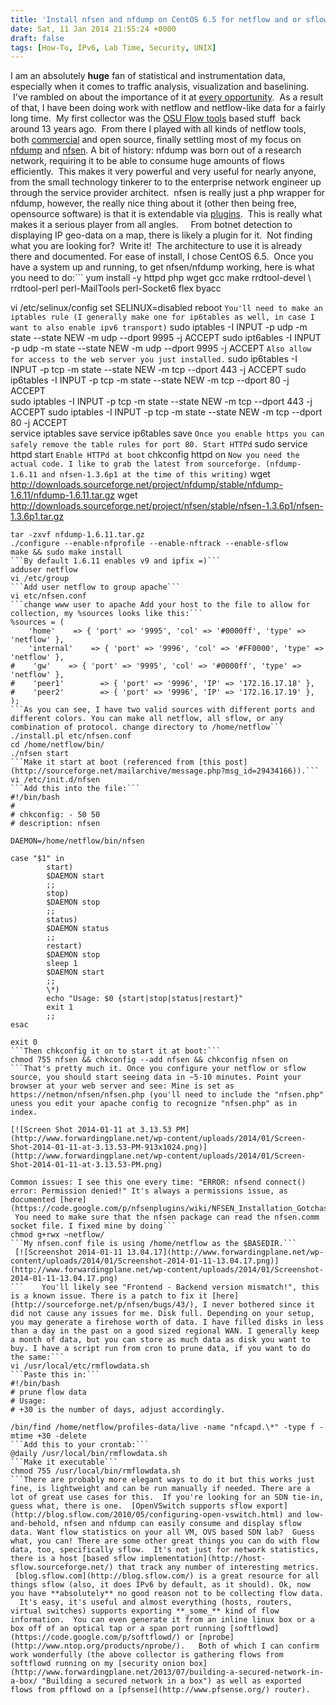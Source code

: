 ```yaml
---
title: 'Install nfsen and nfdump on CentOS 6.5 for netflow and or sflow collection'
date: Sat, 11 Jan 2014 21:55:24 +0000
draft: false
tags: [How-To, IPv6, Lab Time, Security, UNIX]
---
```


I am an absolutely **huge** fan of statistical and instrumentation data, especially when it comes to traffic analysis, visualization and baselining.  I've rambled on about the importance of it at [every opportunity](http://searchnetworking.techtarget.com/news/2240212051/The-Der-Spiegel-NSA-revelations-What-network-engineers-need-to-know).  As a result of that, I have been doing work with netflow and netflow-like data for a fairly long time.  My first collector was the [OSU Flow tools](http://www.splintered.net/sw/flow-tools/) based stuff  back around 13 years ago.  From there I played with all kinds of netflow tools, both [commercial](http://www.arbornetworks.com/) and open source, finally settling most of my focus on [nfdump](http://nfdump.sourceforge.net/) and [nfsen](http://nfsen.sourceforge.net/). A bit of history: nfdump was born out of a research network, requiring it to be able to consume huge amounts of flows efficiently.  This makes it very powerful and very useful for nearly anyone, from the small technology tinkerer to to the enterprise network engineer up through the service provider architect.  nfsen is really just a php wrapper for nfdump, however, the really nice thing about it (other then being free, opensource software) is that it is extendable via [plugins](http://sourceforge.net/apps/trac/nfsen-plugins/).  This is really what makes it a serious player from all angles.     From botnet detection to displaying IP geo-data on a map, there is likely a plugin for it.  Not finding what you are looking for?  Write it!  The architecture to use it is already there and documented. For ease of install, I chose CentOS 6.5.  Once you have a system up and running, to get nfsen/nfdump working, here is what you need to do:```
yum install -y httpd php wget gcc make rrdtool-devel \\
rrdtool-perl perl-MailTools perl-Socket6 flex byacc

vi /etc/selinux/config
set SELINUX=disabled
reboot
```You'll need to make an iptables rule (I generally make one for ip6tables as well, in case I want to also enable ipv6 transport)```
sudo iptables -I INPUT -p udp -m state --state NEW -m udp --dport 9995 -j ACCEPT
sudo ipt6ables -I INPUT -p udp -m state --state NEW -m udp --dport 9995 -j ACCEPT
```Also allow for access to the web server you just installed.```
sudo ip6tables -I INPUT -p tcp -m state --state NEW -m tcp --dport 443 -j ACCEPT
sudo ip6tables -I INPUT -p tcp -m state --state NEW -m tcp --dport 80 -j ACCEPT  
sudo iptables -I INPUT -p tcp -m state --state NEW -m tcp --dport 443 -j ACCEPT
sudo iptables -I INPUT -p tcp -m state --state NEW -m tcp --dport 80 -j ACCEPT  
service iptables save
service ip6tables save
```Once you enable https you can safely remove the table rules for port 80. Start HTTPd```
sudo service httpd start
```Enable HTTPd at boot```
chkconfig httpd on
```Now you need the actual code. I like to grab the latest from sourceforge. (nfdump-1.6.11 and nfsen-1.3.6p1 at the time of this writing)```
wget http://downloads.sourceforge.net/project/nfdump/stable/nfdump-1.6.11/nfdump-1.6.11.tar.gz
wget http://downloads.sourceforge.net/project/nfsen/stable/nfsen-1.3.6p1/nfsen-1.3.6p1.tar.gz
``````
tar -zxvf nfdump-1.6.11.tar.gz 
./configure --enable-nfprofile --enable-nftrack --enable-sflow 
make && sudo make install
```By default 1.6.11 enables v9 and ipfix =)```
adduser netflow
vi /etc/group
```Add user netflow to group apache```
vi etc/nfsen.conf
```change www user to apache Add your host to the file to allow for collection, my %sources looks like this:```
%sources = (
    'home'    => { 'port' => '9995', 'col' => '#0000ff', 'type' => 'netflow' },
    'internal'    => { 'port' => '9996', 'col' => '#FF0000', 'type' => 'netflow' },
#    'gw'    => { 'port' => '9995', 'col' => '#0000ff', 'type' => 'netflow' },
#    'peer1'        => { 'port' => '9996', 'IP' => '172.16.17.18' },
#    'peer2'        => { 'port' => '9996', 'IP' => '172.16.17.19' },
);
```As you can see, I have two valid sources with different ports and different colors. You can make all netflow, all sflow, or any combination of protocol. change directory to /home/netflow```
./install.pl etc/nfsen.conf
cd /home/netflow/bin/
./nfsen start
```Make it start at boot (referenced from [this post](http://sourceforge.net/mailarchive/message.php?msg_id=29434166)).```
vi /etc/init.d/nfsen
```Add this into the file:```
#!/bin/bash
#
# chkconfig: - 50 50
# description: nfsen

DAEMON=/home/netflow/bin/nfsen

case "$1" in
		start)
		$DAEMON start
		;;
		stop)
		$DAEMON stop
		;;
		status)
		$DAEMON status
		;;
		restart)
		$DAEMON stop
		sleep 1
		$DAEMON start
		;;
		\*)
		echo "Usage: $0 {start|stop|status|restart}"
		exit 1
		;;
esac

exit 0
```Then chkconfig it on to start it at boot:```
chmod 755 nfsen && chkconfig --add nfsen && chkconfig nfsen on
```That's pretty much it. Once you configure your netflow or sflow source, you should start seeing data in ~5-10 minutes. Point your browser at your web server and see: Mine is set as https://netmon/nfsen/nfsen.php (you'll need to include the "nfsen.php" uness you edit your apache config to recognize "nfsen.php" as in index.

[![Screen Shot 2014-01-11 at 3.13.53 PM](http://www.forwardingplane.net/wp-content/uploads/2014/01/Screen-Shot-2014-01-11-at-3.13.53-PM-913x1024.png)](http://www.forwardingplane.net/wp-content/uploads/2014/01/Screen-Shot-2014-01-11-at-3.13.53-PM.png)

Common issues: I see this one every time: "ERROR: nfsend connect() error: Permission denied!" It's always a permissions issue, as documented [here](https://code.google.com/p/nfsenplugins/wiki/NFSEN_Installation_Gotchas).  You need to make sure that the nfsen package can read the nfsen.comm socket file. I fixed mine by doing```
chmod g+rwx ~netflow/
```My nfsen.conf file is using /home/netflow as the $BASEDIR.```
 [![Screenshot 2014-01-11 13.04.17](http://www.forwardingplane.net/wp-content/uploads/2014/01/Screenshot-2014-01-11-13.04.17.png)](http://www.forwardingplane.net/wp-content/uploads/2014/01/Screenshot-2014-01-11-13.04.17.png)
```    You'll likely see "Frontend - Backend version mismatch!", this is a known issue. There is a patch to fix it [here](http://sourceforge.net/p/nfsen/bugs/43/), I never bothered since it did not cause any issues for me. Disk full. Depending on your setup, you may generate a firehose worth of data. I have filled disks in less than a day in the past on a good sized regional WAN. I generally keep a month of data, but you can store as much data as disk you want to buy. I have a script run from cron to prune data, if you want to do the same:```
vi /usr/local/etc/rmflowdata.sh
```Paste this in:```
#!/bin/bash
# prune flow data 
# Usage:
# +30 is the number of days, adjust accordingly. 

/bin/find /home/netflow/profiles-data/live -name "nfcapd.\*" -type f -mtime +30 -delete
```Add this to your crontab:```
@daily /usr/local/bin/rmflowdata.sh
```Make it executable```
chmod 755 /usr/local/bin/rmflowdata.sh
```There are probably more elegant ways to do it but this works just fine, is lightweight and can be run manually if needed. There are a lot of great use cases for this.  If you're looking for an SDN tie-in, guess what, there is one.  [OpenVSwitch supports sflow export](http://blog.sflow.com/2010/05/configuring-open-vswitch.html) and low-and-behold, nfsen and nfdump can easily consume and display sflow data. Want flow statistics on your all VM, OVS based SDN lab?  Guess what, you can! There are some other great things you can do with flow data, too, specifically sflow.  It's not just for network statistics, there is a host [based sflow implementation](http://host-sflow.sourceforge.net/) that track any number of interesting metrics.  [blog.sflow.com](http://blog.sflow.com/) is a great resource for all things sflow (also, it does IPv6 by default, as it should). Ok, now you have **absolutely** no good reason not to be collecting flow data.   It's easy, it's useful and almost everything (hosts, routers, virtual switches) supports exporting **_some_** kind of flow information.  You can even generate it from an inline linux box or a box off of an optical tap or a span port running [softflowd](https://code.google.com/p/softflowd/) or [nprobe](http://www.ntop.org/products/nprobe/).   Both of which I can confirm work wonderfully (the above collector is gathering flows from softflowd running on my [security onion box](http://www.forwardingplane.net/2013/07/building-a-secured-network-in-a-box/ "Building a secured network in a box") as well as exported flows from pfflowd on a [pfsense](http://www.pfsense.org/) router).